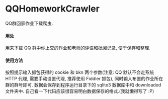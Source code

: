 # QQHomeworkCrawler
QQ群回家作业下载爬虫. 

#### 用处
用来下载 QQ 群中你上交的作业和老师的评语和批阅记录, 便于保存和整理. 

#### 使用方法
按照提示输入抓包获得的 cookie 和 bkn 两个参数(注意: QQ 默认不会走系统 HTTP 代理, 需要手动设置代理, 推荐使用 Fiddler 抓包), 同时输入布置的作业所在群的群号即可. 
数据会保存到程序运行目录下的 sqlite3 数据库中和 downloaded 文件夹中. 
自己看一下代码应该很容易明白数据保存的格式.(我就懒得写了 :P)
